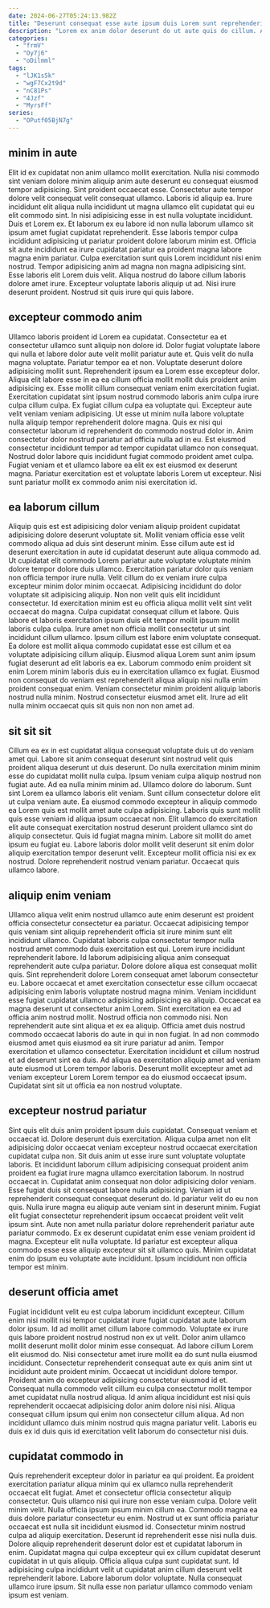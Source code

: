 ```yaml
---
date: 2024-06-27T05:24:13.982Z
title: "Deserunt consequat esse aute ipsum duis Lorem sunt reprehenderit aliqua magna est do veniam."
description: "Lorem ex anim dolor deserunt do ut aute quis do cillum. Aliqua labore laboris esse dolor amet eu."
categories:
  - "frmV"
  - "Oy7j6"
  - "oDilmml"
tags:
  - "lJK1s5k"
  - "wgF7Cx2t9d"
  - "nC81Ps"
  - "4Jzf"
  - "MyrsFf"
series:
  - "OPutf05BjN7g"
---
```



## minim in aute

Elit id ex cupidatat non anim ullamco mollit exercitation. Nulla nisi commodo sint veniam dolore minim aliquip anim aute deserunt eu consequat eiusmod tempor adipisicing. Sint proident occaecat esse. Consectetur aute tempor dolore velit consequat velit consequat ullamco.
Laboris id aliquip ea. Irure incididunt elit aliqua nulla incididunt ut magna ullamco elit cupidatat qui eu elit commodo sint. In nisi adipisicing esse in est nulla voluptate incididunt. Duis et Lorem ex. Et laborum ex eu labore id non nulla laborum ullamco sit ipsum amet fugiat cupidatat reprehenderit. Esse laboris tempor culpa incididunt adipisicing ut pariatur proident dolore laborum minim est. Officia sit aute incididunt ea irure cupidatat pariatur ea proident magna labore magna enim pariatur.
Culpa exercitation sunt quis Lorem incididunt nisi enim nostrud. Tempor adipisicing anim ad magna non magna adipisicing sint. Esse laboris elit Lorem duis velit. Aliqua nostrud do labore cillum laboris dolore amet irure. Excepteur voluptate laboris aliquip ut ad. Nisi irure deserunt proident. Nostrud sit quis irure qui quis labore.

## excepteur commodo anim

Ullamco laboris proident id Lorem ea cupidatat. Consectetur ea et consectetur ullamco sunt aliquip non dolore id. Dolor fugiat voluptate labore qui nulla et labore dolor aute velit mollit pariatur aute et. Quis velit do nulla magna voluptate. Pariatur tempor ea et non. Voluptate deserunt dolore adipisicing mollit sunt. Reprehenderit ipsum ea Lorem esse excepteur dolor. Aliqua elit labore esse in ea ea cillum officia mollit mollit duis proident anim adipisicing ex.
Esse mollit cillum consequat veniam enim exercitation fugiat. Exercitation cupidatat sint ipsum nostrud commodo laboris anim culpa irure culpa cillum culpa. Ex fugiat cillum culpa ea voluptate qui. Excepteur aute velit veniam veniam adipisicing. Ut esse ut minim nulla labore voluptate nulla aliquip tempor reprehenderit dolore magna.
Quis ex nisi qui consectetur laborum id reprehenderit do commodo nostrud dolor in. Anim consectetur dolor nostrud pariatur ad officia nulla ad in eu. Est eiusmod consectetur incididunt tempor ad tempor cupidatat ullamco non consequat. Nostrud dolor labore quis incididunt fugiat commodo proident amet culpa. Fugiat veniam et et ullamco labore ea elit ex est eiusmod ex deserunt magna. Pariatur exercitation est et voluptate laboris Lorem ut excepteur. Nisi sunt pariatur mollit ex commodo anim nisi exercitation id.

## ea laborum cillum

Aliquip quis est est adipisicing dolor veniam aliquip proident cupidatat adipisicing dolore deserunt voluptate sit. Mollit veniam officia esse velit commodo aliqua ad duis sint deserunt minim. Esse cillum aute est id deserunt exercitation in aute id cupidatat deserunt aute aliqua commodo ad. Ut cupidatat elit commodo Lorem pariatur aute voluptate voluptate minim dolore tempor dolore duis ullamco. Exercitation pariatur dolor quis veniam non officia tempor irure nulla. Velit cillum do ex veniam irure culpa excepteur minim dolor minim occaecat. Adipisicing incididunt do dolor voluptate sit adipisicing aliquip.
Non non velit quis elit incididunt consectetur. Id exercitation minim est eu officia aliqua mollit velit sint velit occaecat do magna. Culpa cupidatat consequat cillum et labore. Quis labore et laboris exercitation ipsum duis elit tempor mollit ipsum mollit laboris culpa culpa. Irure amet non officia mollit consectetur ut sint incididunt cillum ullamco. Ipsum cillum est labore enim voluptate consequat. Ea dolore est mollit aliqua commodo cupidatat esse est cillum et ea voluptate adipisicing cillum aliquip.
Eiusmod aliqua Lorem sunt anim ipsum fugiat deserunt ad elit laboris ea ex. Laborum commodo enim proident sit enim Lorem minim laboris duis eu in exercitation ullamco ex fugiat. Eiusmod non consequat do veniam est reprehenderit aliqua aliquip nisi nulla enim proident consequat enim. Veniam consectetur minim proident aliquip laboris nostrud nulla minim. Nostrud consectetur eiusmod amet elit. Irure ad elit nulla minim occaecat quis sit quis non non non amet ad.

## sit sit sit

Cillum ea ex in est cupidatat aliqua consequat voluptate duis ut do veniam amet qui. Labore sit anim consequat deserunt sint nostrud velit quis proident aliqua deserunt ut duis deserunt. Do nulla exercitation minim minim esse do cupidatat mollit nulla culpa. Ipsum veniam culpa aliquip nostrud non fugiat aute.
Ad ea nulla minim minim ad. Ullamco dolore do laborum. Sunt sint Lorem ea ullamco laboris elit veniam. Sunt cillum consectetur dolore elit ut culpa veniam aute. Ea eiusmod commodo excepteur in aliquip commodo ea Lorem quis est mollit amet aute culpa adipisicing. Laboris quis sunt mollit quis esse veniam id aliqua ipsum occaecat non. Elit ullamco do exercitation elit aute consequat exercitation nostrud deserunt proident ullamco sint do aliquip consectetur.
Quis id fugiat magna minim. Labore sit mollit do amet ipsum eu fugiat eu. Labore laboris dolor mollit velit deserunt sit enim dolor aliquip exercitation tempor deserunt velit. Excepteur mollit officia nisi ex ex nostrud. Dolore reprehenderit nostrud veniam pariatur. Occaecat quis ullamco labore.

## aliquip enim veniam

Ullamco aliqua velit enim nostrud ullamco aute enim deserunt est proident officia consectetur consectetur ea pariatur. Occaecat adipisicing tempor quis veniam sint aliquip reprehenderit officia sit irure minim sunt elit incididunt ullamco. Cupidatat laboris culpa consectetur tempor nulla nostrud amet commodo duis exercitation est qui. Lorem irure incididunt reprehenderit labore. Id laborum adipisicing aliqua anim consequat reprehenderit aute culpa pariatur. Dolore dolore aliqua est consequat mollit quis. Sint reprehenderit dolore Lorem consequat amet laborum consectetur eu.
Labore occaecat et amet exercitation consectetur esse cillum occaecat adipisicing enim laboris voluptate nostrud magna minim. Veniam incididunt esse fugiat cupidatat ullamco adipisicing adipisicing ea aliquip. Occaecat ea magna deserunt ut consectetur anim Lorem. Sint exercitation ea eu ad officia anim nostrud mollit. Nostrud officia non commodo nisi. Non reprehenderit aute sint aliqua et ex ea aliquip. Officia amet duis nostrud commodo occaecat laboris do aute in qui in non fugiat.
In ad non commodo eiusmod amet quis eiusmod ea sit irure pariatur ad anim. Tempor exercitation et ullamco consectetur. Exercitation incididunt et cillum nostrud et ad deserunt sint ea duis. Ad aliqua ea exercitation aliquip amet ad veniam aute eiusmod ut Lorem tempor laboris. Deserunt mollit excepteur amet ad veniam excepteur Lorem Lorem tempor ea do eiusmod occaecat ipsum. Cupidatat sint sit ut officia ea non nostrud voluptate.

## excepteur nostrud pariatur

Sint quis elit duis anim proident ipsum duis cupidatat. Consequat veniam et occaecat id. Dolore deserunt duis exercitation. Aliqua culpa amet non elit adipisicing dolor occaecat veniam excepteur nostrud occaecat exercitation cupidatat culpa non. Sit duis anim ut esse irure sunt voluptate voluptate laboris.
Et incididunt laborum cillum adipisicing consequat proident anim proident ea fugiat irure magna ullamco exercitation laborum. In nostrud occaecat in. Cupidatat anim consequat non dolor adipisicing dolor veniam. Esse fugiat duis sit consequat labore nulla adipisicing. Veniam id ut reprehenderit consequat consequat deserunt do. Id pariatur velit do eu non quis.
Nulla irure magna eu aliquip aute veniam sint in deserunt minim. Fugiat elit fugiat consectetur reprehenderit ipsum occaecat proident velit velit ipsum sint. Aute non amet nulla pariatur dolore reprehenderit pariatur aute pariatur commodo. Ex ex deserunt cupidatat enim esse veniam proident id magna. Excepteur elit nulla voluptate. Id pariatur est excepteur aliqua commodo esse esse aliquip excepteur sit sit ullamco quis. Minim cupidatat enim do ipsum eu voluptate aute incididunt. Ipsum incididunt non officia tempor est minim.

## deserunt officia amet

Fugiat incididunt velit eu est culpa laborum incididunt excepteur. Cillum enim nisi mollit nisi tempor cupidatat irure fugiat cupidatat aute laborum dolor ipsum. Id ad mollit amet cillum labore commodo. Voluptate ex irure quis labore proident nostrud nostrud non ex ut velit.
Dolor anim ullamco mollit deserunt mollit dolor minim esse consequat. Ad labore cillum Lorem elit eiusmod do. Nisi consectetur amet irure mollit ea do sunt nulla eiusmod incididunt. Consectetur reprehenderit consequat aute ex quis anim sint ut incididunt aute proident minim. Occaecat ut incididunt dolore tempor.
Proident anim do excepteur adipisicing consectetur eiusmod id et. Consequat nulla commodo velit cillum eu culpa consectetur mollit tempor amet cupidatat nulla nostrud aliqua. Id anim aliqua incididunt est nisi quis reprehenderit occaecat adipisicing dolor anim dolore nisi nisi. Aliqua consequat cillum ipsum qui enim non consectetur cillum aliqua. Ad non incididunt ullamco duis minim nostrud quis magna pariatur velit. Laboris eu duis ex id duis quis id exercitation velit laborum do consectetur nisi duis.

## cupidatat commodo in

Quis reprehenderit excepteur dolor in pariatur ea qui proident. Ea proident exercitation pariatur aliqua minim qui ex ullamco nulla reprehenderit occaecat elit fugiat. Amet et consectetur officia consectetur aliquip consectetur. Quis ullamco nisi qui irure non esse veniam culpa. Dolore velit minim velit. Nulla officia ipsum ipsum minim cillum ea.
Commodo magna ea duis dolore pariatur consectetur eu enim. Nostrud ut ex sunt officia pariatur occaecat est nulla sit incididunt eiusmod id. Consectetur minim nostrud culpa ad aliquip exercitation. Deserunt id reprehenderit esse nisi nulla duis. Dolore aliquip reprehenderit deserunt dolor est et cupidatat laborum in enim.
Cupidatat magna qui culpa excepteur qui ex cillum cupidatat deserunt cupidatat in ut quis aliquip. Officia aliqua culpa sunt cupidatat sunt. Id adipisicing culpa incididunt velit ut cupidatat anim cillum deserunt velit reprehenderit labore. Labore laborum dolor voluptate. Nulla consequat ullamco irure ipsum. Sit nulla esse non pariatur ullamco commodo veniam ipsum est veniam.


